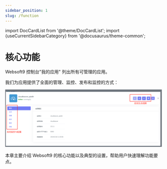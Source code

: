 ```yaml
---
sidebar_position: 1
slug: /function
---
```


import DocCardList from '@theme/DocCardList';
import {useCurrentSidebarCategory} from '@docusaurus/theme-common';

# 核心功能

Websoft9 控制台"我的应用" 列出所有可管理的应用。  

我们为应用提供了全面的管理、监控、发布和监控的方式：  

![](./assets/websoft9-myappsdetail.png)

本章主要介绍 Websoft9 的核心功能以及典型的设置，帮助用户快速理解功能要点。  

<DocCardList items={useCurrentSidebarCategory().items}/>
